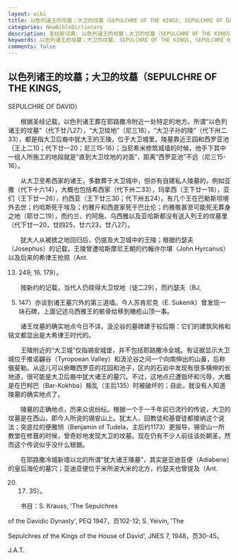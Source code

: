 ```yaml
---
layout: wiki
title: 以色列诸王的坟墓；大卫的坟墓（SEPULCHRE OF THE KINGS, SEPULCHRE OF DAVID）
categories: NewBibleDictionary
description: 圣经新词典: 以色列诸王的坟墓；大卫的坟墓（SEPULCHRE OF THE KINGS, SEPULCHRE OF DAVID）
keywords: 以色列诸王的坟墓；大卫的坟墓, SEPULCHRE OF THE KINGS, SEPULCHRE OF DAVID
comments: false
---
```


## 以色列诸王的坟墓；大卫的坟墓（SEPULCHRE OF THE KINGS,

SEPULCHRE OF DAVID）

　　根据圣经记载，以色列诸王葬在耶路撒冷附近一处特定的地方。所谓“以色列诸王的坟墓”（代下廿八27），“大卫坟地”（尼三16），“大卫子孙的陵”（代下卅二33），都是指大卫后裔中犹大王的王陵，位于大卫城里。陵墓靠近王园和西罗亚池（王上二10；代下廿一20；尼三15-16）；当尼希米修筑城墙的时候，他手下其中一组人所施工的地段就是“直到大卫坟地的对面”，距离“西罗亚池”不远（尼三15-16）。

　　从大卫至希西家的诸王，多数葬于大卫城中，但亦有自建私人陵墓的，例如亚撒（代下十六14），大概也包括希西家（代下卅二33），玛拿西（王下廿一18），亚们（王下廿一26），约西亚（王下廿三30；代下卅五24）。有几个王在巴勒斯坦境外去世；约哈斯死于埃及；约雅斤和西底家死于巴比伦；约雅敬甚至可能死无葬身之地（耶廿二19），而约兰、约阿施、乌西雅以及亚哈斯都没有送入列王的坟墓里（代下廿一20，廿四25，廿六23，廿八27）。

　　犹大人从被掳之地回归后，仍提及大卫城中的王陵；根据约瑟夫（Josephus）的记载，王陵曾遭哈斯摩尼王朝的约翰许尔堪（John Hyrcanus）以及后来的希律王抢掠（Ant.

13. 249; 16. 179）。

　　按新约的记载，当代人仍晓得大卫坟地（徒二29），而约瑟夫（BJ,

5. 147）亦谈到诸王墓穴外的第三道墙。今人苏肯尼克（E. Sukenik）曾发现一块石碑，上面记述乌西雅王的骸骨给移到橄榄山顶一事。

　　诸王坟墓的确实地点今日不详。汲沦谷的墓碑建于较后期：它们的建筑风格和铭文都显出是大希律王时代的。

　　王陵附近的“大卫城”仅指锡安城堡，并不包括耶路撒冷全城。有证据显示大卫城位于推诺翩谷（Tyropoean Valley）和汲沦谷之间一个向南伸出的山鼻，后称俄斐勒。从这儿可以俯瞰西罗亚的花园和池子，区内的石岩中发现有很多横伸的长地道，很可能是大卫后裔中犹大诸王的墓穴。不过，这地点已遭毁坏和污辱，大概是在巴柯巴（Bar-Kokhba）叛乱（主后135）时被破坏的；自此，就没有人知道陵墓的确实地点了。

　　陵墓的正确地点，历来众说纷纭。根据一个于一千年前已流行的传说，大卫的坟墓是在西山，即今人所说的锡安山上。犹太人、回教徒和基督徒都接纳这个说法；突底拉的便雅悯（Benjamin of Tudela，主后约1173）更报导，锡安山一所教堂在修葺的时候，曾奇妙地发现大卫的坟墓。现在仍有不少人前往该处朝圣，然而这个传说似乎没什么根据。

　　在耶路撒冷城新墙以北的所谓“犹大诸王陵墓”，其实是亚迪亚便（Adiabene）的皇后海伦的墓穴；亚迪亚便位于米所波大米的北方，约瑟夫也曾提及（Ant.

20. 17. 35）。

　　书目：S. Krauss, 'The Sepulchres

of the Davidic Dynasty', PEQ 1947，页102-12; S. Yeivin, 'The

Sepulchres of the Kings of the House of David', JNES 7, 1948，页30-45。

J.A.T.








